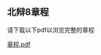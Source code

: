 ## 北辩8章程

请下载以下pdf以浏览完整的章程


[章程.pdf](https://github.com/nmmdt8/nmmdt8.github.io/files/9313734/8.8.22.pdf)

